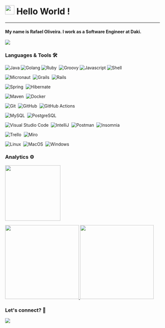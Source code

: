 <h1><img src="https://emojis.slackmojis.com/emojis/images/1531849430/4246/blob-sunglasses.gif?1531849430" width="30"/>
Hello World ! </h1> <hr>

#### My name is <b>Rafael Oliveira</b>. I work as a Software Engineer at <b>Daki</b>.

![](http://estruyf-github.azurewebsites.net/api/VisitorHit?user=oliveira-a-rafael&repo=oliveira-a-rafael&countColorcountColor)

### Languages & Tools 🛠  

![Java](https://img.shields.io/badge/-Java-05122A?style=flat&logo=Java&logoColor=white&color=orange)&nbsp;![Golang](https://img.shields.io/badge/-Golang-05122A?style=flat&logo=go&logoColor=white&color=orange)&nbsp;![Ruby](https://img.shields.io/badge/-Ruby-05122A?style=flat&logo=ruby&logoColor=white&color=orange)&nbsp;  ![Groovy](https://img.shields.io/badge/-Groovy-05122A?style=flat&logo=groovy&logoColor=white&color=orange)&nbsp;![Javascript](https://img.shields.io/badge/-Javascript-05122A?style=flat&logo=javascript&logoColor=white&color=orange)&nbsp;![Shell](https://img.shields.io/badge/Shell-05122A?style=flat&logo=gnu-bash&logoColor=white&color=orange)&nbsp;

![Micronaut](https://img.shields.io/badge/-Micronaut-05122A?style=flat&logo=micronaut&logoColor=white)&nbsp;
![Grails](https://img.shields.io/badge/-Grails-05122A?style=flat&logo=grails&logoColor-white
)&nbsp;
![Rails](https://img.shields.io/badge/-Rails-05122A?style=flat&logo=rubyonrails&logoColor=)&nbsp;

![Spring](https://img.shields.io/badge/-Spring-05122A?style=flat&logo=spring&logoColor-white
)&nbsp;
![Hibernate](https://img.shields.io/badge/-Hibernate-05122A?style=flat&logo=hibernate&logoColor-white
)&nbsp;

![Maven](https://img.shields.io/badge/-Maven-05122A?style=flat&logo=apache-maven&logoColor-white
)&nbsp;
![Docker](https://img.shields.io/badge/-Docker-05122A?style=flat&logo=docker&logoColor=whitte)&nbsp;

![Git](https://img.shields.io/badge/-Git-05122A?style=flat&logo=git)&nbsp;
![GitHub](https://img.shields.io/badge/-GitHub-05122A?style=flat&logo=github)&nbsp;
![GitHub Actions](https://img.shields.io/badge/GitHub%20Actions%20-05122A?style=flat&logo=github-actions&logoColor-white
)&nbsp;

![MySQL](https://img.shields.io/badge/-MySQL-05122A?style=flat&logo=mysql&logoColor-white
)&nbsp;
![PostgreSQL](https://img.shields.io/badge/-PostgreSQL-05122A?style=flat&logo=postgresql)&nbsp;

![Visual Studio Code](https://img.shields.io/badge/-Visual%20Studio%20Code-05122A?style=flat&logo=visual-studio-code&logoColor=007ACC)&nbsp;
![IntelliJ](https://img.shields.io/badge/-IntelliJ-05122A?style=flat&logo=jetbrains)&nbsp;
![Postman](https://img.shields.io/badge/-Postman-05122A?style=flat&logo=postman)&nbsp;
![Insomnia](https://img.shields.io/badge/-Insomnia-05122A?style=flat&logo=insomnia)&nbsp;

![Trello](https://img.shields.io/badge/-Trello-05122A?style=flat&logo=trello&logoColor-white
)&nbsp;
![Miro](https://img.shields.io/badge/-Miro-05122A?style=flat&logo=miro&logoColor-white
)&nbsp;

![Linux](https://img.shields.io/badge/-Linux-05122A?style=flat&logo=linux&logoColor-white
)&nbsp;
![MacOS](https://img.shields.io/badge/-MacOS-05122A?style=flat&logo=apple&logoColor-white
)&nbsp;
![Windows](https://img.shields.io/badge/-Windows-05122A?style=flat&logo=windows&logoColor-white
)&nbsp;


### Analytics ⚙️

<!-- ![Github Languages](https://github-readme-stats.vercel.app/api/top-langs/?username=oliveira-a-rafael&layout=default&count_private=true&langs_count=10)

![Github Statistics](https://github-readme-stats.vercel.app/api/?username=oliveira-a-rafael&count_private=true&show_icons=true)

![Github Contributions](https://github-readme-streak-stats.herokuapp.com/?user=oliveira-a-rafael&hide_border=true) -->

<p align="left">
  <img height="180em" src="https://github-readme-streak-stats.herokuapp.com/?user=oliveira-a-rafael" />
</p>  
  
<p align="left">
<a href="https://github.com/oliveira-a-rafael">
  <img height="240em" src="https://github-readme-stats.vercel.app/api/?username=oliveira-a-rafael&count_private=true&show_icons=true"/>
  <img height="240em" src="https://github-readme-stats.vercel.app/api/top-langs/?username=oliveira-a-rafael&layout=default&langs_count=8&hide=HCL"/>
</a>
</p>


### Let's connect? 🤝

<p align="left"><a href="https://www.linkedin.com/in/rafaoliveira85/"><img
src="https://img.shields.io/badge/-LinkedIn-0077B5?style=flat&logo=Linkedin&logoColor=white"/></a>
</p>